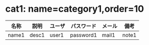 # cat1: name=category1,order=10
| 名称 | 説明 | ユーザ | パスワード | メール | 備考 |
|------|------|--------|------------|--------|------|
| name1 | desc1 | user1 | password1 | mail1 | note1 |
